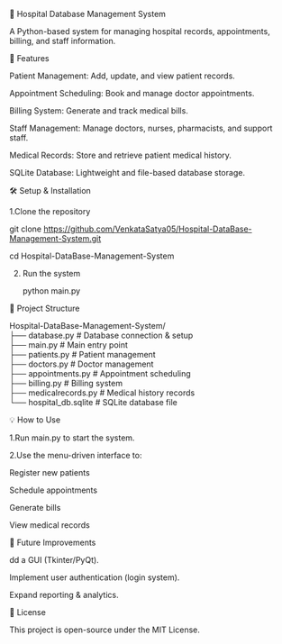 🏥 Hospital Database Management System

A Python-based system for managing hospital records, appointments, billing, and staff information.

📌 Features

Patient Management: Add, update, and view patient records.

Appointment Scheduling: Book and manage doctor appointments.

Billing System: Generate and track medical bills.

Staff Management: Manage doctors, nurses, pharmacists, and support staff.

Medical Records: Store and retrieve patient medical history.

SQLite Database: Lightweight and file-based database storage.

🛠 Setup & Installation

1.Clone the repository

git clone https://github.com/VenkataSatya05/Hospital-DataBase-Management-System.git

cd Hospital-DataBase-Management-System

2. Run the system

   python main.py

📂 Project Structure

Hospital-DataBase-Management-System/  
├── database.py          # Database connection & setup  
├── main.py              # Main entry point  
├── patients.py          # Patient management  
├── doctors.py           # Doctor management  
├── appointments.py      # Appointment scheduling  
├── billing.py           # Billing system  
├── medicalrecords.py    # Medical history records  
└── hospital_db.sqlite   # SQLite database file  

💡 How to Use

1.Run main.py to start the system.

2.Use the menu-driven interface to:

Register new patients

Schedule appointments

Generate bills

View medical records

🔄 Future Improvements

dd a GUI (Tkinter/PyQt).

Implement user authentication (login system).

Expand reporting & analytics.

📜 License

This project is open-source under the MIT License.



